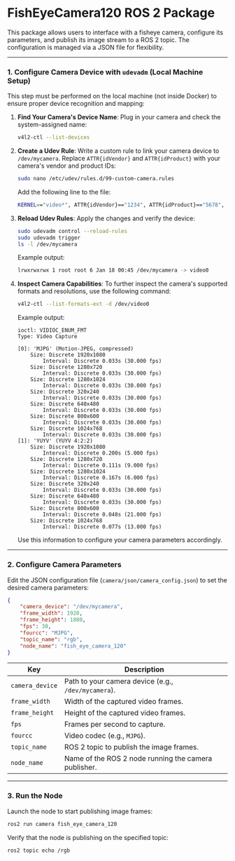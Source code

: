# FishEyeCamera120 ROS 2 Package

This package allows users to interface with a fisheye camera, configure its parameters, and publish its image stream to a ROS 2 topic. The configuration is managed via a JSON file for flexibility.

---

### 1. Configure Camera Device with `udevadm` (Local Machine Setup)

This step must be performed on the local machine (not inside Docker) to ensure proper device recognition and mapping:

1. **Find Your Camera's Device Name**:
   Plug in your camera and check the system-assigned name:

   ```bash
   v4l2-ctl --list-devices
   ```

2. **Create a Udev Rule**:
   Write a custom rule to link your camera device to `/dev/mycamera`. Replace `ATTR{idVendor}` and `ATTR{idProduct}` with your camera's vendor and product IDs:

   ```bash
   sudo nano /etc/udev/rules.d/99-custom-camera.rules
   ```

   Add the following line to the file:

   ```bash
   KERNEL=="video*", ATTR{idVendor}=="1234", ATTR{idProduct}=="5678", SYMLINK+="mycamera"
   ```

3. **Reload Udev Rules**:
   Apply the changes and verify the device:

   ```bash
   sudo udevadm control --reload-rules
   sudo udevadm trigger
   ls -l /dev/mycamera
   ```

   Example output:

   ```bash
   lrwxrwxrwx 1 root root 6 Jan 18 00:45 /dev/mycamera -> video0
   ```

4. **Inspect Camera Capabilities**:
   To further inspect the camera's supported formats and resolutions, use the following command:

   ```bash
   v4l2-ctl --list-formats-ext -d /dev/video0
   ```

   Example output:

   ```plaintext
   ioctl: VIDIOC_ENUM_FMT
   Type: Video Capture

   [0]: 'MJPG' (Motion-JPEG, compressed)
       Size: Discrete 1920x1080
           Interval: Discrete 0.033s (30.000 fps)
       Size: Discrete 1280x720
           Interval: Discrete 0.033s (30.000 fps)
       Size: Discrete 1280x1024
           Interval: Discrete 0.033s (30.000 fps)
       Size: Discrete 320x240
           Interval: Discrete 0.033s (30.000 fps)
       Size: Discrete 640x480
           Interval: Discrete 0.033s (30.000 fps)
       Size: Discrete 800x600
           Interval: Discrete 0.033s (30.000 fps)
       Size: Discrete 1024x768
           Interval: Discrete 0.033s (30.000 fps)
   [1]: 'YUYV' (YUYV 4:2:2)
       Size: Discrete 1920x1080
           Interval: Discrete 0.200s (5.000 fps)
       Size: Discrete 1280x720
           Interval: Discrete 0.111s (9.000 fps)
       Size: Discrete 1280x1024
           Interval: Discrete 0.167s (6.000 fps)
       Size: Discrete 320x240
           Interval: Discrete 0.033s (30.000 fps)
       Size: Discrete 640x480
           Interval: Discrete 0.033s (30.000 fps)
       Size: Discrete 800x600
           Interval: Discrete 0.048s (21.000 fps)
       Size: Discrete 1024x768
           Interval: Discrete 0.077s (13.000 fps)
   ```

   Use this information to configure your camera parameters accordingly.

---

### 2. Configure Camera Parameters

Edit the JSON configuration file (`camera/json/camera_config.json`) to set the desired camera parameters:

```json
{
    "camera_device": "/dev/mycamera",
    "frame_width": 1920,
    "frame_height": 1080,
    "fps": 30,
    "fourcc": "MJPG",
    "topic_name": "rgb",
    "node_name": "fish_eye_camera_120"
}
```

| **Key**         | **Description**                                      |
| --------------- | ---------------------------------------------------- |
| `camera_device` | Path to your camera device (e.g., `/dev/mycamera`).  |
| `frame_width`   | Width of the captured video frames.                  |
| `frame_height`  | Height of the captured video frames.                 |
| `fps`           | Frames per second to capture.                        |
| `fourcc`        | Video codec (e.g., `MJPG`).                          |
| `topic_name`    | ROS 2 topic to publish the image frames.             |
| `node_name`     | Name of the ROS 2 node running the camera publisher. |

---

### 3. Run the Node

Launch the node to start publishing image frames:

```bash
ros2 run camera fish_eye_camera_120
```

Verify that the node is publishing on the specified topic:

```bash
ros2 topic echo /rgb
```

